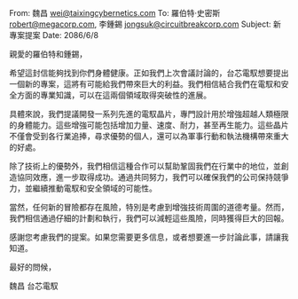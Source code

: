 From: 魏昌 <wei@taixingcybernetics.com>
To: 羅伯特·史密斯 <robert@megacorp.com>, 李鍾錫 <jongsuk@circuitbreakcorp.com>
Subject: 新專案提案
Date: 2086/6/8

親愛的羅伯特和鍾錫，

希望這封信能夠找到你們身體健康。正如我們上次會議討論的，台芯電馭想要提出一個新的專案，這將有可能給我們帶來巨大的利益。我們相信結合我們在電馭和安全方面的專業知識，可以在這兩個領域取得突破性的進展。

具體來說，我們提議開發一系列先進的電馭晶片，專門設計用於增強超越人類極限的身體能力。這些增強可能包括增加力量、速度、耐力，甚至再生能力。這些晶片不僅會受到各行業追捧，尋求優勢的個人，還可以為軍事行動和執法機構帶來重大的好處。

除了技術上的優勢外，我們相信這種合作可以幫助鞏固我們在行業中的地位，並創造協同效應，進一步取得成功。通過共同努力，我們可以確保我們的公司保持競爭力，並繼續推動電馭和安全領域的可能性。

當然，任何新的冒險都存在風險，特別是考慮到增強技術周圍的道德考量。然而，我們相信通過仔細的計劃和執行，我們可以減輕這些風險，同時獲得巨大的回報。

感謝您考慮我們的提案。如果您需要更多信息，或者想要進一步討論此事，請讓我知道。

最好的問候，

魏昌
台芯電馭
